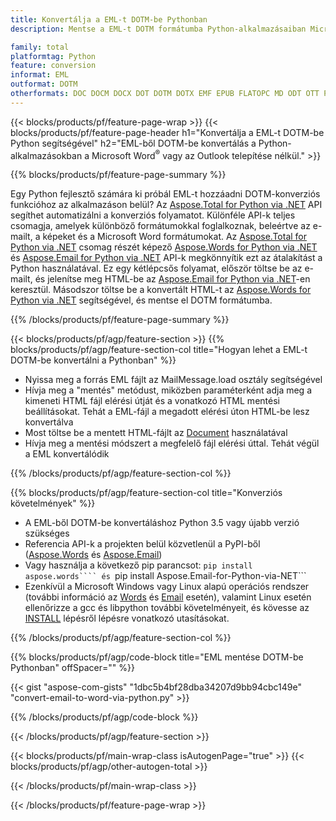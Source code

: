 ```yaml
---
title: Konvertálja a EML-t DOTM-be Pythonban
description: Mentse a EML-t DOTM formátumba Python-alkalmazásaiban Microsoft Outlook vagy Word használata nélkül 

family: total
platformtag: Python
feature: conversion
informat: EML
outformat: DOTM
otherformats: DOC DOCM DOCX DOT DOTM DOTX EMF EPUB FLATOPC MD ODT OTT PCL PDF PS RTF TEXT WORD WORDML BMP GIF IMAGE JPEG TIFF PNG SVG XPS
---
```

{{< blocks/products/pf/feature-page-wrap >}}
{{< blocks/products/pf/feature-page-header h1="Konvertálja a EML-t DOTM-be Python segítségével" h2="EML-ből DOTM-be konvertálás a Python-alkalmazásokban a Microsoft Word<sup>&reg;</sup> vagy az Outlook telepítése nélkül." >}}

{{% blocks/products/pf/feature-page-summary %}}

Egy Python fejlesztő számára ki próbál EML-t hozzáadni DOTM-konverziós funkcióhoz az alkalmazáson belül? Az [Aspose.Total for Python via .NET](https://products.aspose.com/total/python-net/) API segíthet automatizálni a konverziós folyamatot. Különféle API-k teljes csomagja, amelyek különböző formátumokkal foglalkoznak, beleértve az e-mailt, a képeket és a Microsoft Word formátumokat. Az [Aspose.Total for Python via .NET](https://products.aspose.com/total/python-net/) csomag részét képező [Aspose.Words for Python via .NET](https://products.aspose.com/words/python-net/) és [Aspose.Email for Python via .NET](https://products.aspose.com/email/python-net/) API-k megkönnyítik ezt az átalakítást a Python használatával. Ez egy kétlépcsős folyamat, először töltse be az e-mailt, és jelenítse meg HTML-be az [Aspose.Email for Python via .NET](https://products.aspose.com/email/python-net/)-en keresztül. Másodszor töltse be a konvertált HTML-t az [Aspose.Words for Python via .NET](https://products.aspose.com/words/python-net/) segítségével, és mentse el DOTM formátumba.

{{% /blocks/products/pf/feature-page-summary %}}

{{< blocks/products/pf/agp/feature-section >}}
{{% blocks/products/pf/agp/feature-section-col title="Hogyan lehet a EML-t DOTM-be konvertálni a Pythonban" %}}

- Nyissa meg a forrás EML fájlt az MailMessage.load osztály segítségével
- Hívja meg a "mentés" metódust, miközben paraméterként adja meg a kimeneti HTML fájl elérési útját és a vonatkozó HTML mentési beállításokat. Tehát a EML-fájl a megadott elérési úton HTML-be lesz konvertálva
- Most töltse be a mentett HTML-fájlt az [Document](https://reference.aspose.com/words/python-net/aspose.words/document/) használatával
- Hívja meg a mentési módszert a megfelelő fájl elérési úttal. Tehát végül a EML konvertálódik

{{% /blocks/products/pf/agp/feature-section-col %}}

{{% blocks/products/pf/agp/feature-section-col title="Konverziós követelmények" %}}

- A EML-ből DOTM-be konvertáláshoz Python 3.5 vagy újabb verzió szükséges
- Referencia API-k a projekten belül közvetlenül a PyPI-ből ([Aspose.Words](https://pypi.org/project/aspose-words/) és [Aspose.Email](https://pypi.org/project/Aspose.Email-for-Python-via-NET/))
- Vagy használja a következő pip parancsot: ```pip install aspose.words```` és ```pip install Aspose.Email-for-Python-via-NET``` 
- Ezenkívül a Microsoft Windows vagy Linux alapú operációs rendszer (további információ az [Words](https://docs.aspose.com/words/python-net/system-requirements/) és [Email](https://docs.aspose.com/email/python-net/system-requirements/) esetén), valamint Linux esetén ellenőrizze a gcc és libpython további követelményeit, és kövesse az [INSTALL](https://docs.aspose.com/words/python-net/installation/) lépésről lépésre vonatkozó utasításokat.
 

{{% /blocks/products/pf/agp/feature-section-col %}}

{{% blocks/products/pf/agp/code-block title="EML mentése DOTM-be Pythonban" offSpacer="" %}}

{{< gist "aspose-com-gists" "1dbc5b4bf28dba34207d9bb94cbc149e" "convert-email-to-word-via-python.py" >}}

{{% /blocks/products/pf/agp/code-block %}}

{{< /blocks/products/pf/agp/feature-section >}}

{{< blocks/products/pf/main-wrap-class isAutogenPage="true" >}}
{{< blocks/products/pf/agp/other-autogen-total >}}

{{< /blocks/products/pf/main-wrap-class >}}

{{< /blocks/products/pf/feature-page-wrap >}}